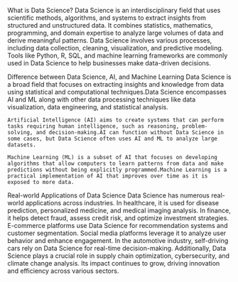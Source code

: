 What is Data Science?
     Data Science is an interdisciplinary field that uses scientific methods, algorithms, and systems to extract insights from structured and unstructured data. It combines statistics, mathematics, programming, and domain expertise to analyze large volumes of data and derive meaningful patterns. Data Science involves various processes, including data collection, cleaning, visualization, and predictive modeling. Tools like Python, R, SQL, and machine learning frameworks are commonly used in Data Science to help businesses make data-driven decisions.

Difference between Data Science, AI, and Machine Learning
    Data Science is a broad field that focuses on extracting insights and knowledge from data using statistical and computational techniques.Data Science encompasses AI and ML along with other data processing techniques like data visualization, data engineering, and statistical analysis.
    
    Artificial Intelligence (AI) aims to create systems that can perform tasks requiring human intelligence, such as reasoning, problem-solving, and decision-making.AI can function without Data Science in some cases, but Data Science often uses AI and ML to analyze large datasets.

    Machine Learning (ML) is a subset of AI that focuses on developing algorithms that allow computers to learn patterns from data and make predictions without being explicitly programmed.Machine Learning is a practical implementation of AI that improves over time as it is exposed to more data.

Real-world Applications of Data Science
    Data Science has numerous real-world applications across industries. In healthcare, it is used for disease prediction, personalized medicine, and medical imaging analysis. In finance, it helps detect fraud, assess credit risk, and optimize investment strategies. E-commerce platforms use Data Science for recommendation systems and customer segmentation. Social media platforms leverage it to analyze user behavior and enhance engagement. In the automotive industry, self-driving cars rely on Data Science for real-time decision-making. Additionally, Data Science plays a crucial role in supply chain optimization, cybersecurity, and climate change analysis. Its impact continues to grow, driving innovation and efficiency across various sectors.